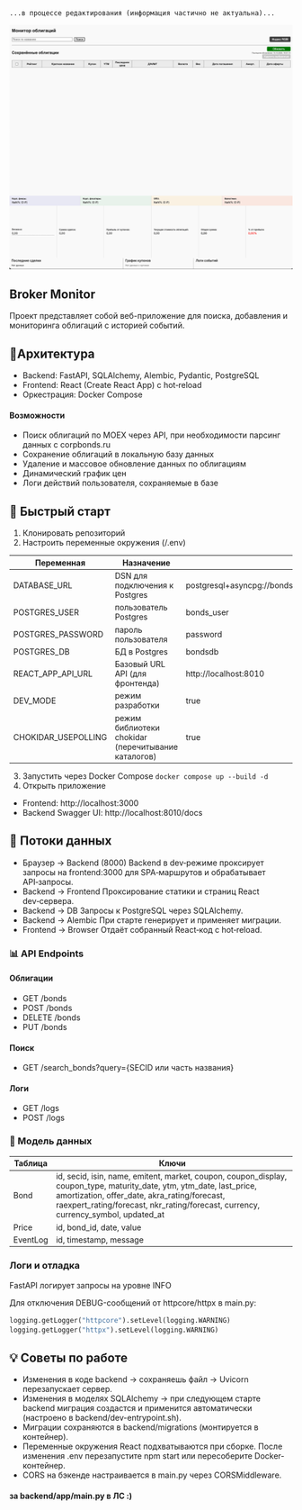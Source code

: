 ```
...в процессе редактирования (информация частично не актуальна)...
 ```

![slideshow.gif](slideshow.gif)

## Broker Monitor
Проект представляет собой веб-приложение для поиска, добавления и мониторинга облигаций с историей событий.

## 📐Архитектура
- Backend: FastAPI, SQLAlchemy, Alembic, Pydantic, PostgreSQL
- Frontend: React (Create React App) c hot‑reload
- Оркестрация: Docker Compose

#### Возможности
- Поиск облигаций по MOEX через API, при необходимости парсинг данных с corpbonds.ru
- Сохранение облигаций в локальную базу данных
- Удаление и массовое обновление данных по облигациям
- Динамический график цен
- Логи действий пользователя, сохраняемые в базе

## 🚀 Быстрый старт
1. Клонировать репозиторий
2. Настроить переменные окружения (/.env)

| Переменная        | Назначение | Пример          |
|------------|---------|----------------|
| DATABASE_URL       | DSN для подключения к Postgres      | postgresql+asyncpg://bonds_user:secretpass@db:5432/bondsdb         |
| POSTGRES_USER | пользователь Postgres | bonds_user |
| POSTGRES_PASSWORD | пароль пользователя | password |
| POSTGRES_DB | БД в Postgres | bondsdb |
| REACT_APP_API_URL       | Базовый URL API (для фронтенда)      | http://localhost:8010|
| DEV_MODE | режим разработки | true |
| CHOKIDAR_USEPOLLING | режим библиотеки chokidar (перечитывание каталогов) | true |



3. Запустить через Docker Compose  `docker compose up --build -d`
4. Открыть приложение 
- Frontend: http://localhost:3000
- Backend Swagger UI: http://localhost:8010/docs


## 🔹 Потоки данных
- Браузер → Backend (8000) Backend в dev‑режиме проксирует запросы на frontend:3000 для SPA‑маршрутов и обрабатывает API‑запросы.
- Backend → Frontend Проксирование статики и страниц React dev‑сервера.
- Backend → DB Запросы к PostgreSQL через SQLAlchemy.
- Backend → Alembic При старте генерирует и применяет миграции.
- Frontend → Browser Отдаёт собранный React‑код с hot‑reload.



### 📊  API Endpoints
#### Облигации
- GET /bonds
- POST /bonds
- DELETE /bonds
- PUT /bonds
#### Поиск
- GET /search_bonds?query={SECID или часть названия}
#### Логи
- GET /logs
- POST /logs
### 🔄 Модель данных
| Таблица          | Ключи          |
|---------------------|----------------|
| Bond        | id, secid, isin, name, emitent, market, coupon, coupon_display, coupon_type, maturity_date, ytm, ytm_date, last_price, amortization, offer_date, akra_rating/forecast, raexpert_rating/forecast, nkr_rating/forecast, currency, currency_symbol, updated_at     |
| Price             | id, bond_id, date, value|
| EventLog           | id, timestamp, message         |

### Логи и отладка
FastAPI логирует запросы на уровне INFO

Для отключения DEBUG-сообщений от httpcore/httpx в main.py:
```python
logging.getLogger("httpcore").setLevel(logging.WARNING)
logging.getLogger("httpx").setLevel(logging.WARNING)
```
## 💡 Советы по работе
- Изменения в коде backend → сохраняешь файл → Uvicorn перезапускает сервер.
- Изменения в моделях SQLAlchemy → при следующем старте backend миграция создастся и применится автоматически (настроено в backend/dev-entrypoint.sh).
- Миграции сохраняются в backend/migrations (монтируется в контейнер).
- Переменные окружения React подхватываются при сборке. После изменения .env перезапустите npm start или пересоберите Docker-контейнер.
- CORS на бэкенде настраивается в main.py через CORSMiddleware.


#### за backend/app/main.py в ЛС :)